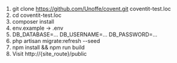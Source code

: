 1) git clone https://github.com/Unoffe/covent.git coventit-test.loc
2) cd coventit-test.loc
3) composer install
4) env.example -> .env
5) DB_DATABASE=...
   DB_USERNAME=...
   DB_PASSWORD=...
6) php artisan migrate:refresh --seed
7) npm install && npm run build
8) Visit http://{site_route}/public
